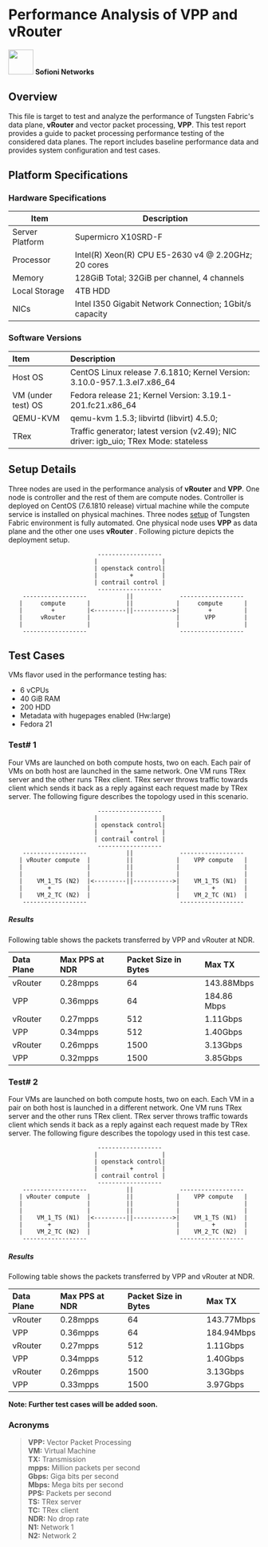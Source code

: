 # Performance Analysis of VPP and vRouter

<img src="https://media.licdn.com/dms/image/C4D0BAQGcetGJaM_8pg/company-logo_200_200/0?e=2159024400&v=beta&t=zOorZC2j6Y6c2GaKLllYxPgQ0Yn_s-9TtJC2m7eK_r8" width="50" height="50" /> **Sofioni Networks**

## Overview
This file is target to test and analyze the performance of Tungsten Fabric's data plane, **vRouter** and vector packet processing, **VPP**. This test report provides a guide to packet processing performance testing of the considered data planes. The report includes baseline performance data and provides system configuration and test cases.

## Platform Specifications
### Hardware Specifications
| Item | Description |
| ------ | ------ |
|Server Platform | Supermicro X10SRD-F
| Processor | Intel(R) Xeon(R) CPU E5-2630 v4 @ 2.20GHz; 20 cores
| Memory  | 128GiB Total; 32GiB per channel, 4 channels
| Local Storage | 4TB HDD
| NICs | Intel I350 Gigabit Network Connection; 1Gbit/s capacity

### Software Versions
| Item | Description |
| :------ | :------ |
| Host OS | CentOS Linux release 7.6.1810; Kernel Version: 3.10.0-957.1.3.el7.x86_64
| VM (under test) OS | Fedora release 21; Kernel Version: 3.19.1-201.fc21.x86\_64
| QEMU-KVM | qemu-kvm 1.5.3; libvirtd (libvirt) 4.5.0; 
| TRex | Traffic generator; latest version (v2.49); NIC driver: igb\_uio; TRex Mode: stateless

## Setup Details
Three nodes are used in the performance analysis of **vRouter** and **VPP**. One node is controller and the rest of them are compute nodes. Controller is deployed on CentOS (7.6.1810 release) virtual machine while the compute service is installed on physical machines. Three nodes [setup][CVPPD] of Tungsten Fabric environment is fully automated. One physical node uses **VPP** as data plane and the other one uses **vRouter** . Following picture depicts the deployment setup.

                             ------------------
                            |                  |
                            | openstack control|
                            |         +        |
                            | contrail control |
                             ------------------
        ------------------           ||             ------------------
       |     compute      |          ||            |     compute      |
       |        +         |<---------||----------->|        +         |
       |     vRouter      |                        |       VPP        |
       |                  |                        |                  |
        ------------------                          ------------------

## Test Cases
VMs flavor used in the performance testing has:
  - 6 vCPUs
  - 40 GiB RAM
  - 200 HDD
  - Metadata with hugepages enabled (Hw:large)
  - Fedora 21
  
### Test# 1
Four VMs are launched on both compute hosts, two on each. Each pair of VMs on both host are launched in the same network. One VM runs TRex server and the other runs TRex client. TRex server throws traffic towards client which sends it back as a reply against each request made by TRex server. The following figure describes the topology used in this scenario.


                             ------------------
                            |                  |
                            | openstack control|
                            |         +        |
                            | contrail control |
                             ------------------
        ------------------           ||             ------------------
       | vRouter compute  |          ||            |    VPP compute   |
       |                  |          ||            |                  |
       |                  |          ||            |                  |
       |    VM_1_TS (N2)  |<---------||----------->|    VM_1_TS (N1)  |
       |       +          |                        |         +        |
       |    VM_2_TC (N2)  |                        |    VM_2_TC (N1)  |
        ------------------                          ------------------


##### Results
Following table shows the packets transferred by VPP and vRouter at NDR.

| Data Plane | Max PPS at NDR | Packet Size in Bytes | Max TX |
| :------ | :------ | :------ | :------ |
| vRouter | 0.28mpps | 64  | 143.88Mbps
| VPP | 0.36mpps | 64   | 184.86 Mbps
| vRouter | 0.27mpps | 512 | 1.11Gbps
| VPP | 0.34mpps | 512 | 1.40Gbps
| vRouter |  0.26mpps | 1500 | 3.13Gbps
| VPP | 0.32mpps | 1500 | 3.85Gbps



### Test# 2
Four VMs are launched on both compute hosts, two on each. Each VM in a pair on both host is launched in a different network. One VM runs TRex server and the other runs TRex client. TRex server throws traffic towards client which sends it back as a reply against each request made by TRex server. The following figure describes the topology used in this test case.


                             ------------------
                            |                  |
                            | openstack control|
                            |         +        |
                            | contrail control |
                             ------------------
        ------------------           ||             ------------------
       | vRouter compute  |          ||            |    VPP compute   |
       |                  |          ||            |                  |
       |                  |          ||            |                  |
       |    VM_1_TS (N1)  |<---------||----------->|    VM_1_TS (N1)  |
       |       +          |                        |         +        |
       |    VM_2_TC (N2)  |                        |    VM_2_TC (N2)  |
        ------------------                          ------------------

##### Results
Following table shows the packets transferred by VPP and vRouter at NDR.

| Data Plane | Max PPS at NDR | Packet Size in Bytes | Max TX |
| :------ | :------ | :------ | :------ |
| vRouter | 0.28mpps | 64 | 143.77Mbps
| VPP | 0.36mpps | 64 |  184.94Mbps
| vRouter | 0.27mpps | 512 | 1.11Gbps
| VPP | 0.34mpps | 512| 1.40Gbps
| vRouter |  0.26mpps | 1500 | 3.13Gbps 
| VPP | 0.33mpps | 1500 | 3.97Gbps

**Note: Further test cases will be added soon.**

### Acronyms

> **VPP:** Vector Packet Processing <br/>
> **VM:** Virtual Machine <br/>
> **TX:** Transmission <br/>
> **mpps:** Million packets per second <br/>
> **Gbps:** Giga bits per second <br/>
> **Mbps:** Mega bits per second <br/>
> **PPS:** Packets per second <br/>
> **TS:** TRex server <br/>
> **TC:** TRex client <br/>
> **NDR:** No drop rate <br/>
> **N1:** Network 1 <br/>
> **N2:** Network 2 <br/>

  [CVPPD]: <https://github.com/OMajeed/contrail-vpp-deploy>
